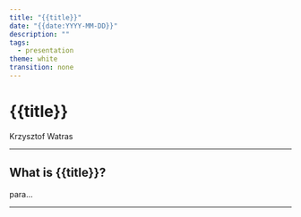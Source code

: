 ```yaml
---
title: "{{title}}"
date: "{{date:YYYY-MM-DD}}"
description: ""
tags:
  - presentation
theme: white
transition: none
---
```


# {{title}}

Krzysztof Watras

---

## What is {{title}}?

para...

---

